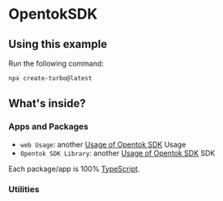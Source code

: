 # OpentokSDK

## Using this example

Run the following command:

```sh
npx create-turbo@latest
```

## What's inside?

### Apps and Packages

- `web Usage`: another [Usage of Opentok SDK](https://github.com/webpipl/opentok-sdk/tree/publisher-refactoring/apps/web) Usage
- `Opentok SDK Library`: another [Usage of Opentok SDK](https://github.com/webpipl/opentok-sdk/tree/publisher-refactoring/packages/opentok-client-sdk) SDK

Each package/app is 100% [TypeScript](https://www.typescriptlang.org/).

### Utilities
